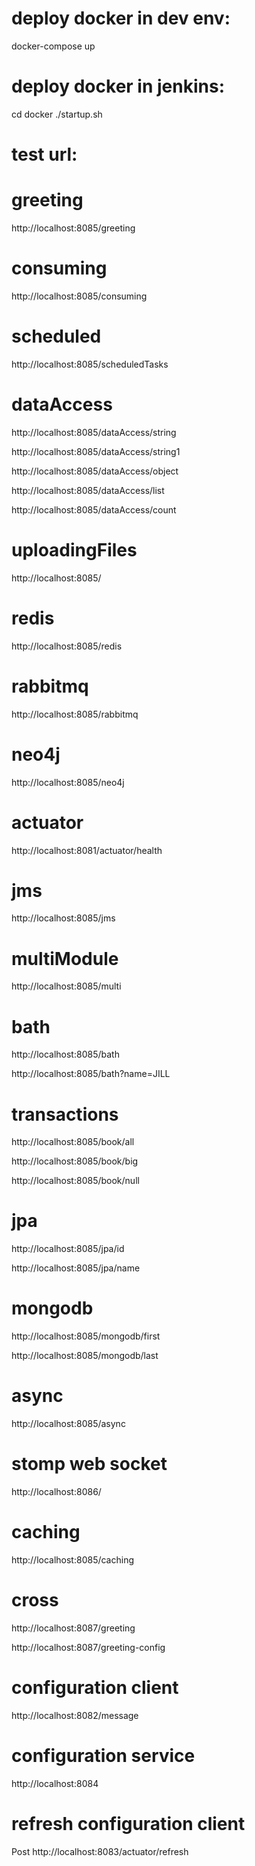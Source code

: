# deploy docker in dev env:
docker-compose up
# deploy docker in jenkins:
cd docker
./startup.sh

# test url:
# greeting
http://localhost:8085/greeting
# consuming
http://localhost:8085/consuming
# scheduled
http://localhost:8085/scheduledTasks
# dataAccess
http://localhost:8085/dataAccess/string

http://localhost:8085/dataAccess/string1

http://localhost:8085/dataAccess/object

http://localhost:8085/dataAccess/list

http://localhost:8085/dataAccess/count
# uploadingFiles
http://localhost:8085/
# redis
http://localhost:8085/redis
# rabbitmq
http://localhost:8085/rabbitmq
# neo4j
http://localhost:8085/neo4j
# actuator
http://localhost:8081/actuator/health
# jms
http://localhost:8085/jms
# multiModule
http://localhost:8085/multi
# bath
http://localhost:8085/bath

http://localhost:8085/bath?name=JILL
# transactions
http://localhost:8085/book/all

http://localhost:8085/book/big

http://localhost:8085/book/null
# jpa
http://localhost:8085/jpa/id

http://localhost:8085/jpa/name
# mongodb
http://localhost:8085/mongodb/first

http://localhost:8085/mongodb/last
#  async
http://localhost:8085/async
# stomp web socket
http://localhost:8086/
# caching
http://localhost:8085/caching
# cross
http://localhost:8087/greeting

http://localhost:8087/greeting-config
# configuration client
http://localhost:8082/message
# configuration service
http://localhost:8084
# refresh configuration client
Post http://localhost:8083/actuator/refresh